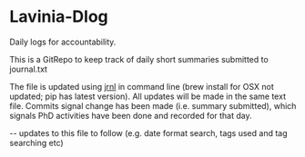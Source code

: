 # Lavinia-Dlog
Daily logs for accountability. 

This is a GitRepo to keep track of daily short summaries submitted to journal.txt

The file is updated using [jrnl](https://jrnl.sh/) in command line (brew install for OSX not updated; pip has latest version). All updates will be made in the same text file. Commits signal change has been made (i.e. summary submitted), which signals PhD activities have been done and recorded for that day. 

-- updates to this file to follow (e.g. date format search, tags used and tag searching etc)
